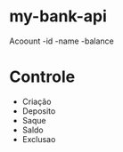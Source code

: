 # my-bank-api
Acoount
-id
-name
-balance

# Controle
- Criação
- Deposito
- Saque
- Saldo
- Exclusao
